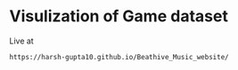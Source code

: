 # Visulization of Game dataset
Live at

```
https://harsh-gupta10.github.io/Beathive_Music_website/
```
